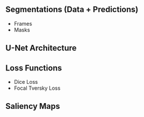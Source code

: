 ## Segmentations (Data + Predictions)
  - Frames
  - Masks

## U-Net Architecture

## Loss Functions
  - Dice Loss
  - Focal Tversky Loss

## Saliency Maps
